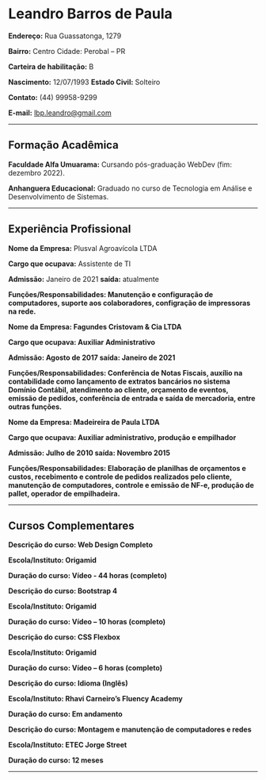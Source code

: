 # Leandro Barros de Paula

<b>Endereço:</b> Rua Guassatonga, 1279

<b>Bairro:</b> Centro Cidade: Perobal – PR

<b>Carteira de habilitação:</b> B

<b>Nascimento:</b> 12/07/1993 <b>Estado Civil:</b> Solteiro

<b>Contato:</b> (44) 99958-9299

<b>E-mail:</b> lbp.leandro@gmail.com

<hr>

## Formação Acadêmica

<b>Faculdade Alfa Umuarama:</b> Cursando pós-graduação WebDev (fim: dezembro 2022).

<b>Anhanguera Educacional:</b> Graduado no curso de Tecnologia em Análise e Desenvolvimento
de Sistemas.

<hr>

## Experiência Profissional

<b>Nome da Empresa:</b> Plusval Agroavícola LTDA

<b>Cargo que ocupava:</b> Assistente de TI

<b>Admissão:</b> Janeiro de 2021 <b>saída:</b> atualmente

<b>Funções/Responsabilidades: Manutenção e configuração de computadores, suporte aos 
colaboradores, configração de impressoras na rede.

<b>Nome da Empresa:</b> Fagundes Cristovam & Cia LTDA

<b>Cargo que ocupava:</b> Auxiliar Administrativo

<b>Admissão:</b> Agosto de 2017 <b>saída:</b> Janeiro de 2021

<b>Funções/Responsabilidades:</b> Conferência de Notas Fiscais, auxílio na contabilidade como
lançamento de extratos bancários no sistema Domínio Contábil, atendimento ao cliente,
orçamento de eventos, emissão de pedidos, conferência de entrada e saída de mercadoria,
entre outras funções.


<b>Nome da Empresa:</b> Madeireira de Paula LTDA

<b>Cargo que ocupava:</b> Auxiliar administrativo, produção e empilhador

<b>Admissão:</b> Julho de 2010 <b>saída:</b> Novembro 2015

<b>Funções/Responsabilidades:</b> Elaboração de planilhas de orçamentos e custos, recebimento e
controle de pedidos realizados pelo cliente, manutenção de computadores, controle e emissão
de NF-e, produção de pallet, operador de empilhadeira.

<hr>

## Cursos Complementares

<b>Descrição do curso:</b> Web Design Completo

<b>Escola/Instituto:</b> Origamid

<b>Duração do curso:</b> Vídeo - 44 horas (completo)


<b>Descrição do curso:</b> Bootstrap 4

<b>Escola/Instituto:</b> Origamid

<b>Duração do curso:</b> Vídeo – 10 horas (completo)


<b>Descrição do curso:</b> CSS Flexbox

<b>Escola/Instituto:</b> Origamid

<b>Duração do curso:</b> Vídeo – 6 horas (completo)


<b>Descrição do curso:</b> Idioma (Inglês)

<b>Escola/Instituto:</b> Rhavi Carneiro’s Fluency Academy

<b>Duração do curso:</b> Em andamento


<b>Descrição do curso:</b> Montagem e manutenção de computadores e redes

<b>Escola/Instituto:</b> ETEC Jorge Street

<b>Duração do curso:</b> 12 meses

<hr>
